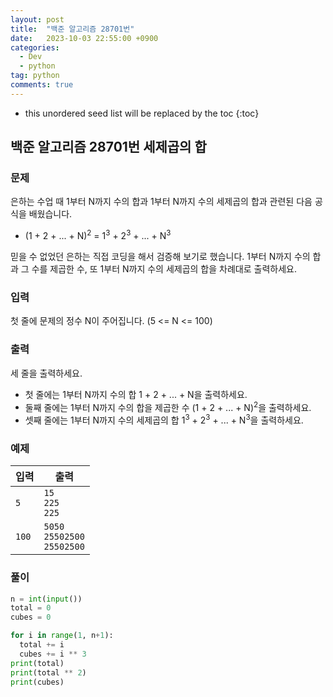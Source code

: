 ```yaml
---
layout: post
title:  "백준 알고리즘 28701번"
date:   2023-10-03 22:55:00 +0900
categories: 
  - Dev
  - python
tag: python
comments: true
---
```


* this unordered seed list will be replaced by the toc
{:toc}

## 백준 알고리즘 28701번 세제곱의 합

### 문제

은하는 수업 때 1부터 N까지 수의 합과 1부터 N까지 수의 세제곱의 합과 관련된 다음 공식을 배웠습니다.

- (1 + 2 + ... + N)<sup>2</sup> = 1<sup>3</sup> + 2<sup>3</sup> + ... + N<sup>3</sup>

믿을 수 없었던 은하는 직접 코딩을 해서 검증해 보기로 했습니다. 1부터 N까지 수의 합과 그 수를 제곱한 수, 또 1부터 N까지 수의 세제곱의 합을 차례대로 출력하세요.

### 입력

첫 줄에 문제의 정수 N이 주어집니다. (5 <= N <= 100)

### 출력

세 줄을 출력하세요.

- 첫 줄에는 1부터 N까지 수의 합 1 + 2 + ... + N을 출력하세요.
- 둘째 줄에는 1부터 N까지 수의 합을 제곱한 수 (1 + 2 + ... + N)<sup>2</sup>을 출력하세요.
- 셋째 줄에는 1부터 N까지 수의 세제곱의 합 1<sup>3</sup> + 2<sup>3</sup> + ... + N<sup>3</sup>을 출력하세요.

### 예제

| 입력 | 출력 |
| --- | --- |
| `5` | `15` <br/> `225` <br/> `225` |
| `100` | `5050` <br/> `25502500` <br/> `25502500` |

### 풀이

```py
n = int(input())
total = 0
cubes = 0

for i in range(1, n+1):
  total += i
  cubes += i ** 3
print(total)
print(total ** 2)
print(cubes)
```
